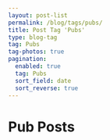 ```yaml
---
layout: post-list
permalink: /blog/tags/pubs/
title: Post Tag 'Pubs'
type: blog-tag
tag: Pubs
tag-photos: true
pagination: 
  enabled: true
  tag: Pubs
  sort_field: date
  sort_reverse: true  
---
```

# Pub Posts 
